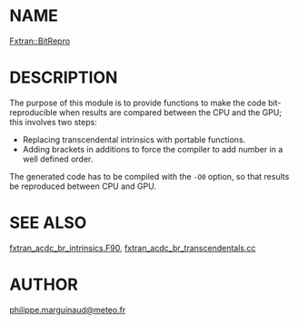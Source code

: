 # NAME

[Fxtran::BitRepro](../lib/Fxtran/BitRepro.pm)

# DESCRIPTION

The purpose of this module is to provide functions to make the code bit-reproducible
when results are compared between the CPU and the GPU; this involves two steps:

- Replacing transcendental intrinsics with portable functions.
- Adding brackets in additions to force the compiler to add
number in a well defined order.

The generated code has to be compiled with the `-O0` option, so that results 
be reproduced between CPU and GPU.

# SEE ALSO

[fxtran\_acdc\_br\_intrinsics.F90](../src/fxtran_acdc_br_intrinsics.F90),
[fxtran\_acdc\_br\_transcendentals.cc](../src/fxtran_acdc_br_transcendentals.cc)

# AUTHOR

philippe.marguinaud@meteo.fr
